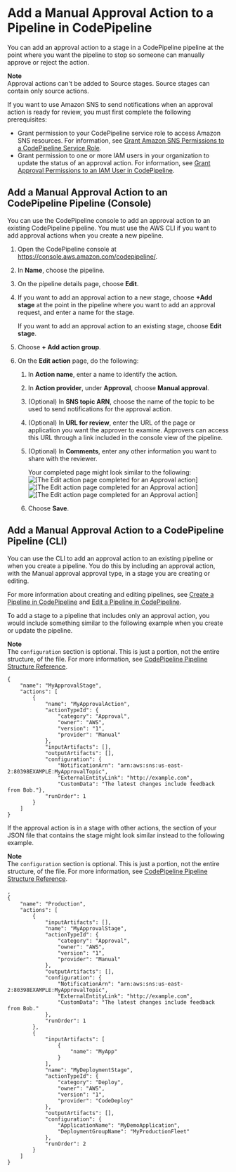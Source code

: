 # Add a Manual Approval Action to a Pipeline in CodePipeline<a name="approvals-action-add"></a>

You can add an approval action to a stage in a CodePipeline pipeline at the point where you want the pipeline to stop so someone can manually approve or reject the action\. 

**Note**  
Approval actions can't be added to Source stages\. Source stages can contain only source actions\. 

If you want to use Amazon SNS to send notifications when an approval action is ready for review, you must first complete the following prerequisites: 
+ Grant permission to your CodePipeline service role to access Amazon SNS resources\. For information, see [Grant Amazon SNS Permissions to a CodePipeline Service Role](approvals-service-role-permissions.md)\.
+ Grant permission to one or more IAM users in your organization to update the status of an approval action\. For information, see [Grant Approval Permissions to an IAM User in CodePipeline](approvals-iam-permissions.md)\.

## Add a Manual Approval Action to an CodePipeline Pipeline \(Console\)<a name="approvals-action-add-console"></a>

You can use the CodePipeline console to add an approval action to an existing CodePipeline pipeline\. You must use the AWS CLI if you want to add approval actions when you create a new pipeline\. 

1. Open the CodePipeline console at [https://console\.aws\.amazon\.com/codepipeline/](https://console.aws.amazon.com/codepipeline/)\.

1. In **Name**, choose the pipeline\.

1. On the pipeline details page, choose **Edit**\.

1. If you want to add an approval action to a new stage, choose **\+Add stage** at the point in the pipeline where you want to add an approval request, and enter a name for the stage\. 

   If you want to add an approval action to an existing stage, choose **Edit stage**\. 

1. Choose **\+ Add action group**\.

1. On the **Edit action** page, do the following:

   1. In **Action name**, enter a name to identify the action\.

   1. In **Action provider**, under **Approval**, choose **Manual approval**\.

   1. \(Optional\) In **SNS topic ARN**, choose the name of the topic to be used to send notifications for the approval action\.

   1. \(Optional\) In **URL for review**, enter the URL of the page or application you want the approver to examine\. Approvers can access this URL through a link included in the console view of the pipeline\. 

   1. \(Optional\) In **Comments**, enter any other information you want to share with the reviewer\.

      Your completed page might look similar to the following:  
![\[The Edit action page completed for an Approval action\]](http://docs.aws.amazon.com/codepipeline/latest/userguide/images/pipeline-add-action-manual-approval-pol.png)![\[The Edit action page completed for an Approval action\]](http://docs.aws.amazon.com/codepipeline/latest/userguide/)![\[The Edit action page completed for an Approval action\]](http://docs.aws.amazon.com/codepipeline/latest/userguide/)

   1. Choose **Save**\.

## Add a Manual Approval Action to a CodePipeline Pipeline \(CLI\)<a name="approvals-action-add-cli"></a>

You can use the CLI to add an approval action to an existing pipeline or when you create a pipeline\. You do this by including an approval action, with the Manual approval approval type, in a stage you are creating or editing\. 

For more information about creating and editing pipelines, see [Create a Pipeline in CodePipeline](pipelines-create.md) and [Edit a Pipeline in CodePipeline](pipelines-edit.md)\.

To add a stage to a pipeline that includes only an approval action, you would include something similar to the following example when you create or update the pipeline\. 

**Note**  
The `configuration` section is optional\. This is just a portion, not the entire structure, of the file\. For more information, see [CodePipeline Pipeline Structure Reference](reference-pipeline-structure.md)\.

```
{
    "name": "MyApprovalStage",
    "actions": [
        {
            "name": "MyApprovalAction",
            "actionTypeId": {
                "category": "Approval",
                "owner": "AWS",
                "version": "1",
                "provider": "Manual"
            },
            "inputArtifacts": [],
            "outputArtifacts": [],
            "configuration": {
                "NotificationArn": "arn:aws:sns:us-east-2:80398EXAMPLE:MyApprovalTopic",
                "ExternalEntityLink": "http://example.com",
                "CustomData": "The latest changes include feedback from Bob."},
            "runOrder": 1
        }
    ]
}
```

If the approval action is in a stage with other actions, the section of your JSON file that contains the stage might look similar instead to the following example\.

**Note**  
The `configuration` section is optional\. This is just a portion, not the entire structure, of the file\. For more information, see [CodePipeline Pipeline Structure Reference](reference-pipeline-structure.md)\.

```
,
{
    "name": "Production",
    "actions": [
        {
            "inputArtifacts": [],
            "name": "MyApprovalStage",
            "actionTypeId": {
                "category": "Approval",
                "owner": "AWS",
                "version": "1",
                "provider": "Manual"
            },
            "outputArtifacts": [],
            "configuration": {
                "NotificationArn": "arn:aws:sns:us-east-2:80398EXAMPLE:MyApprovalTopic",
                "ExternalEntityLink": "http://example.com",
                "CustomData": "The latest changes include feedback from Bob."
            },
            "runOrder": 1
        },
        {
            "inputArtifacts": [
                {
                    "name": "MyApp"
                }
            ],
            "name": "MyDeploymentStage",
            "actionTypeId": {
                "category": "Deploy",
                "owner": "AWS",
                "version": "1",
                "provider": "CodeDeploy"
            },
            "outputArtifacts": [],
            "configuration": {
                "ApplicationName": "MyDemoApplication",
                "DeploymentGroupName": "MyProductionFleet"
            },
            "runOrder": 2
        }
    ]
}
```